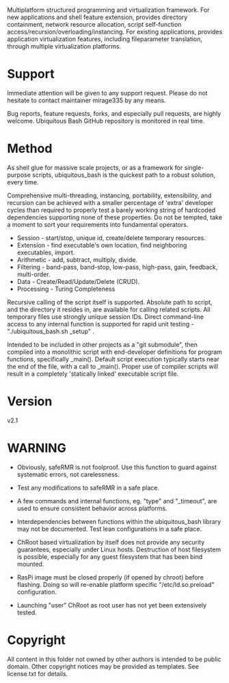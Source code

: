 
Multiplatform structured programming and virtualization framework. For new applications and shell feature extension, provides directory containment, network resource allocation, script self-function access/recursion/overloading/instancing. For existing applications, provides application virtualization features, including fileparameter translation, through multiple virtualization platforms.

# Support

Immediate attention will be given to any support request. Please do not hesitate to contact maintainer mirage335 by any means.

Bug reports, feature requests, forks, and especially pull requests, are highly welcome. Ubiquitous Bash GitHub repository is monitored in real time.

# Method

As shell glue for massive scale projects, or as a framework for single-purpose scripts, ubiquitous_bash is the quickest path to a robust solution, every time.

Comprehensive multi-threading, instancing, portability, extensibility, and recursion can be achieved with a smaller percentage of 'extra' developer cycles than required to properly test a barely working string of hardcoded dependencies supporting none of these properties. Do not be tempted, take a moment to sort your requirements into fundamental operators.

* Session - start/stop, unique id, create/delete temporary resources.
* Extension - find executable's own location, find neighboring executables, import.
* Arithmetic - add, subtract, multiply, divide.
* Filtering - band-pass, band-stop, low-pass, high-pass, gain, feedback, multi-order.
* Data - Create/Read/Update/Delete (CRUD).
* Processing - Turing Completeness

Recursive calling of the script itself is supported. Absolute path to script, and the directory it resides in, are available for calling related scripts. All temporary files use strongly unique session IDs. Direct command-line access to any internal function is supported for rapid unit testing - "./ubiquitous_bash.sh _setup" .

Intended to be included in other projects as a "git submodule", then compiled into a monolithic script with end-developer definitions for program functions, specifically _main(). Default script execution typically starts near the end of the file, with a call to _main(). Proper use of compiler scripts will result in a completely 'statically linked' executable script file.

# Version
v2.1

# WARNING

* Obviously, safeRMR is not foolproof. Use this function to guard against systematic errors, not carelessness.
* Test any modifications to safeRMR in a safe place.
* A few commands and internal functions, eg. "type" and "_timeout", are used to ensure consistent behavior across platforms.
* Interdependencies between functions within the ubiquitous_bash library may not be documented. Test lean configurations in a safe place.

* ChRoot based virtualization by itself does not provide any security guarantees, especially under Linux hosts. Destruction of host filesystem is possible, especially for any guest filesystem that has been bind mounted.
* RasPi image must be closed properly (if opened by chroot) before flashing. Doing so will re-enable platform specific "/etc/ld.so.preload" configuration.

* Launching "user" ChRoot as root user has not yet been extensively tested.

# Copyright
All content in this folder not owned by other authors is intended to be public domain. Other copyright notices may be provided as templates. See license.txt for details.
